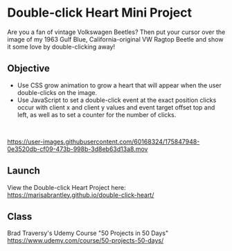 # Double-click Heart Mini Project
Are you a fan of vintage Volkswagen Beetles? Then put your cursor over the image of my 1963 Gulf Blue, California-original VW Ragtop Beetle and show it some love by double-clicking away!

## Objective
* Use CSS grow animation to grow a heart that will appear when the user double-clicks on the image.
* Use JavaScript to set a double-click event at the exact position clicks occur with client x and client y values and event target offset top and left, as well as to set a counter for the number of clicks.
</br>

https://user-images.githubusercontent.com/60168324/175847948-0e3520db-cf09-473b-998b-3d8eb63d13a8.mov


## Launch

View the Double-click Heart Project here: https://marisabrantley.github.io/double-click-heart/

## Class
Brad Traversy's Udemy Course "50 Projects in 50 Days" <br>
https://www.udemy.com/course/50-projects-50-days/ 
